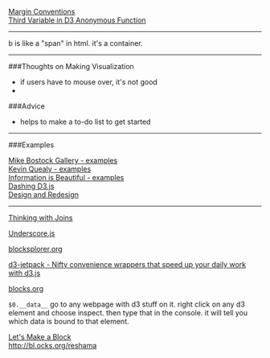 
[Margin Conventions](https://bl.ocks.org/mbostock/3019563)  
[Third Variable in D3 Anonymous Function](http://stackoverflow.com/questions/20437116/third-variable-in-d3-anonymous-function)

---

b is like a "span" in html.  it's a container.

---
###Thoughts on Making Visualization
 * if users have to mouse over, it's not good
 * 
 
###Advice
* helps to make a to-do list to get started

---
###Examples

[Mike Bostock Gallery - examples](https://github.com/mbostock/d3/wiki/Gallery)  
[Kevin Quealy - examples](http://kpq.github.io)  
[Information is Beautiful - examples](http://www.informationisbeautiful.net/)  
[Dashing D3.js](https://www.dashingd3js.com/)  
[Design and Redesign](https://medium.com/@hint_fm/design-and-redesign-4ab77206cf9#.ieqwwhgah)  

---

[Thinking with Joins](https://bost.ocks.org/mike/join/)

[Underscore.js](http://underscorejs.org/)

[blocksplorer.org](http://bl.ocksplorer.org/)

[d3-jetpack - Nifty convenience wrappers that speed up your daily work with d3.js](https://github.com/gka/d3-jetpack)

[blocks.org](http://bl.ocks.org/pstuffa)

`$0.__data__`
go to any webpage with d3 stuff on it. right click on any d3 element and choose inspect. then type that in the console. it will tell you which data is bound to that element.
 
[Let's Make a Block](https://bost.ocks.org/mike/block/)  
http://bl.ocks.org/reshama


